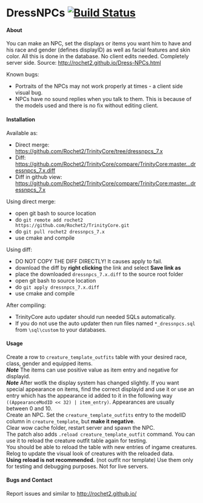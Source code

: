 # DressNPCs [![Build Status](https://travis-ci.org/Rochet2/TrinityCore.svg?branch=dressnpcs_7.x)](https://travis-ci.org/Rochet2/TrinityCore)

#### About
You can make an NPC, set the displays or items you want him to have and his race and gender (defines displayID) as well as facial features and skin color.
All this is done in the database. No client edits needed. Completely server side.
Source: http://rochet2.github.io/Dress-NPCs.html

Known bugs:
- Portraits of the NPCs may not work properly at times - a client side visual bug.
- NPCs have no sound replies when you talk to them. This is because of the models used and there is no fix without editing client.

#### Installation

Available as:
- Direct merge: https://github.com/Rochet2/TrinityCore/tree/dressnpcs_7.x
- Diff: https://github.com/Rochet2/TrinityCore/compare/TrinityCore:master...dressnpcs_7.x.diff
- Diff in github view: https://github.com/Rochet2/TrinityCore/compare/TrinityCore:master...dressnpcs_7.x

Using direct merge:
- open git bash to source location
- do `git remote add rochet2 https://github.com/Rochet2/TrinityCore.git`
- do `git pull rochet2 dressnpcs_7.x`
- use cmake and compile

Using diff:
- DO NOT COPY THE DIFF DIRECTLY! It causes apply to fail.
- download the diff by __right clicking__ the link and select __Save link as__
- place the downloaded `dressnpcs_7.x.diff` to the source root folder
- open git bash to source location
- do `git apply dressnpcs_7.x.diff`
- use cmake and compile

After compiling:
- TrinityCore auto updater should run needed SQLs automatically.
- If you do not use the auto updater then run files named `*_dressnpcs.sql` from `\sql\custom` to your databases.

#### Usage
Create a row to `creature_template_outfits` table with your desired race, class, gender and equipped items.  
***Note*** The items can use positive value as item entry and negative for displayid.  
***Note*** After wotlk the display system has changed slightly. If you want special appearance on items, find the correct displayid and use it or use an entry which has the appearance id added to it in the following way `((AppearanceModID << 32) | item_entry)`. Appearances are usually between 0 and 10.  
Create an NPC. Set the `creature_template_outfits` entry to the modelID column in `creature_template`, but __make it negative__.  
Clear wow cache folder, restart server and spawn the NPC.  
The patch also adds `.reload creature_template_outfit` command. You can use it to reload the creature outfit table again for testing.  
You should be able to reload the table with new entries of ingame creatures. Relog to update the visual look of creatures with the reloaded data.  
__Using reload is not recommended.__ (not outfit nor template) Use them only for testing and debugging purposes. Not for live servers.

#### Bugs and Contact
Report issues and similar to http://rochet2.github.io/
